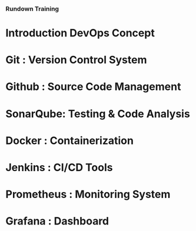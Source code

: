 ### Rundown Training
# Introduction DevOps Concept
# Git : Version Control System
# Github : Source Code Management
# SonarQube: Testing & Code Analysis
# Docker : Containerization
# Jenkins : CI/CD Tools
# Prometheus : Monitoring System
# Grafana : Dashboard